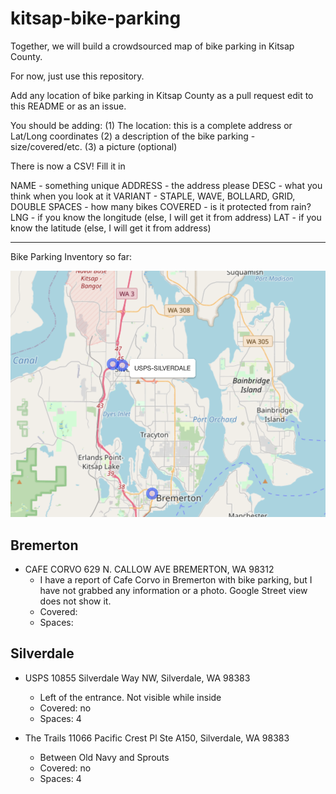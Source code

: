 # kitsap-bike-parking

Together, we will build a crowdsourced map of bike parking in Kitsap County.

For now, just use this repository. 

Add any location of bike parking in Kitsap County as a pull request edit to this README or as an issue. 

You should be adding:
(1) The location: this is a complete address or Lat/Long coordinates
(2) a description of the bike parking - size/covered/etc.
(3) a picture (optional)

There is now a CSV! Fill it in

NAME - something unique
ADDRESS - the address please
DESC - what you think when you look at it
VARIANT - STAPLE, WAVE, BOLLARD, GRID, DOUBLE
SPACES - how many bikes
COVERED - is it protected from rain?
LNG - if you know the longitude (else, I will get it from address)
LAT - if you know the latitude (else, I will get it from address)


------------

Bike Parking Inventory so far:

![Initial Map](/img/initialmap.png)

## Bremerton


* CAFE CORVO  629 N. CALLOW AVE BREMERTON, WA 98312
   - I have a report of Cafe Corvo in Bremerton with bike parking, but I have not grabbed any information or a photo. Google Street view does not show it.
    - Covered: 
    - Spaces: 

## Silverdale

* USPS 10855 Silverdale Way NW, Silverdale, WA 98383  
    - Left of the entrance. Not visible while inside
    - Covered: no
    - Spaces: 4

* The Trails 11066 Pacific Crest Pl Ste A150, Silverdale, WA 98383
    - Between Old Navy and Sprouts 
    - Covered: no
    - Spaces: 4


